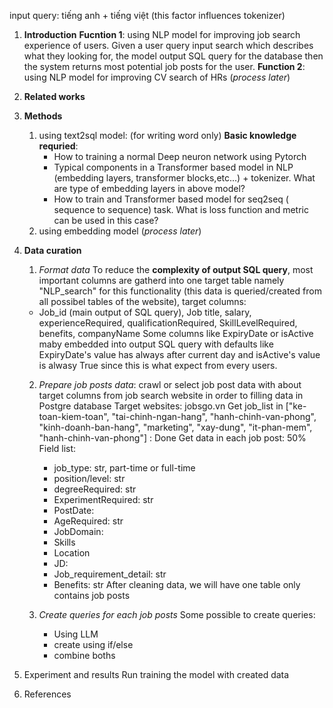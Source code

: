 input query:  tiếng anh + tiếng việt (this factor influences tokenizer)

1) **Introduction**
	**Fucntion 1**: using NLP model for improving job search experience of users.
	Given a user query input search which describes what they looking for, the model output SQL query for the database then the system returns most potential job posts for the user.
	**Function 2**: using NLP model for improving CV search of HRs (*process later*)
1) **Related works**
2) **Methods** 
	1) using text2sql model:  (for writing word only)
		**Basic knowledge requried**:
		 - How to training a normal Deep neuron network using Pytorch
		 - Typical components in a Transformer based model in NLP (embedding layers, transformer blocks,etc...) + tokenizer. What are type of embedding layers in above model?
		 - How to train and Transformer based model for seq2seq ( sequence to sequence) task. What is loss function and metric can be used in this case?
	1) using embedding model (*process later*)
3) **Data curation**
	1) *Format data*
	To reduce the **complexity of output SQL query**, most important columns are gatherd into one target table namely "NLP_search" for this functionality (this data is queried/created from all possibel tables of the website), target columns:
	- Job_id (main output of SQL query), Job title, salary, experienceRequired, qualificationRequired, SkillLevelRequired, benefits, companyName
	Some columns like ExpiryDate or isActive maby embedded into output SQL query with defaults like ExpiryDate's value has always after current day and isActive's value is alwasy True since this is what expect from every users.
	2) *Prepare job posts data*: crawl or select job post data with about target columns from job search website in order to filling data in Postgre database
		Target websites: jobsgo.vn
		Get job_list in ["ke-toan-kiem-toan", "tai-chinh-ngan-hang", "hanh-chinh-van-phong", "kinh-doanh-ban-hang", "marketing", "xay-dung", "it-phan-mem", "hanh-chinh-van-phong"] : Done
		Get data in each job post: 50%
		Field list: 
		- job_type: str, part-time or full-time
		- position/level: str
		- degreeRequired: str
		- ExperimentRequired: str
		- PostDate:
		- AgeRequired: str
		- JobDomain: 
		- Skills
		- Location
		- JD:
		- Job_requirement_detail: str
		- Benefits: str
		After cleaning data, we will have one table only contains job posts
		
	3) *Create queries for each job posts*
		Some possible to create queries:
		- Using LLM
		- create using if/else
		- combine boths

4) Experiment and results
	Run training the model with created data
5) References

